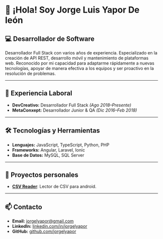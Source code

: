 # 👋 ¡Hola! Soy Jorge Luis Yapor De león

## 💻 Desarrollador de Software

Desarrollador Full Stack con varios años de experiencia. Especializado en la creación de API REST, desarrollo móvil y
mantenimiento de plataformas web. Reconocido por mi capacidad para adaptarme rápidamente a nuevas tecnologías, apoyar de
manera efectiva a los equipos y ser proactivo en la resolución de problemas.

---
## 💼 Experiencia Laboral

- **DevCreativo:** Desarrollador Full Stack _(Ago 2018–Presente)_
- **MetaConxept:** Desarrollador Junior & QA _(Dic 2016–Feb 2018)_

---
## 🛠️ Tecnologías y Herramientas

- **Lenguajes:** JavaScript, TypeScript, Python, PHP  
- **Frameworks:** Angular, Laravel, Ionic 
- **Base de Datos:** MySQL, SQL Server  
---

## 📂 Proyectos personales
- **[CSV Reader](https://play.google.com/store/apps/details?id=readcsv.personal.lynaje)**: Lector de CSV para android.
---

## 📫 Contacto

- **Email:** jorgelyapor@gmail.com
- **LinkedIn:** [linkedin.com/in/jorgelyapor](https://linkedin.com/in/jorgelyapor)  
- **GitHub:** [github.com/jorgelyapor](https://github.com/jorgelyapor)  

